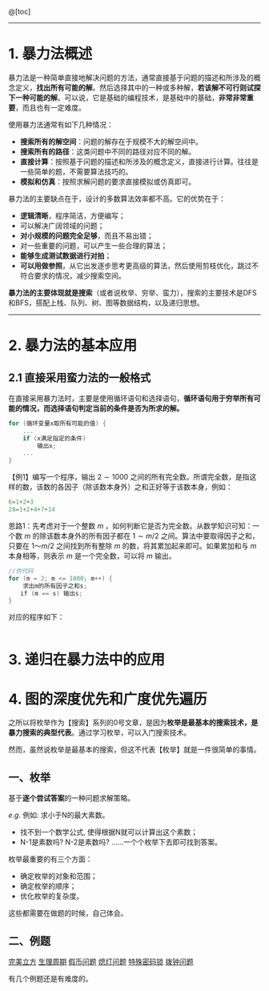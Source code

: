 @[toc]

 

---
# 1. 暴力法概述
暴力法是一种简单直接地解决问题的方法，通常直接基于问题的描述和所涉及的概念定义，**找出所有可能的解**。然后选择其中的一种或多种解，**若该解不可行则试探下一种可能的解**。可以说，它是基础的编程技术，是基础中的基础，**非常非常重要**，而且也有一定难度。

使用暴力法通常有如下几种情况：
- **搜索所有的解空间**：问题的解存在于规模不大的解空间中。
- **搜索所有的路径**：这类问题中不同的路径对应不同的解。
- **直接计算**：按照基于问题的描述和所涉及的概念定义，直接进行计算。往往是一些简单的题，不需要算法技巧的。
- **模拟和仿真**：按照求解问题的要求直接模拟或仿真即可。

暴力法的主要缺点在于，设计的多数算法效率都不高。它的优势在于：
- **逻辑清晰**，程序简洁，方便编写；
- 可以解决广阔领域的问题；
- **对小规模的问题完全足够**，而且不易出错；
- 对一些重要的问题，可以产生一些合理的算法；
- **能够生成测试数据进行对拍**； 
- **可以用做参照**，从它出发逐步思考更高级的算法，然后使用剪枝优化，跳过不符合要求的情况，减少搜索空间。

**暴力法的主要体现就是搜索**（或者说枚举、穷举、蛮力），搜索的主要技术是DFS和BFS，搭配上栈、队列、树、图等数据结构，以及递归思想。

---
# 2. 暴力法的基本应用
## 2.1 直接采用蛮力法的一般格式
在直接采用暴力法时，主要是使用循环语句和选择语句，**循环语句用于穷举所有可能的情况，而选择语句判定当前的条件是否为所求的解。**
```cpp
for (循环变量x取所有可能的值) {	
	...
	if (x满足指定的条件)
	    输出x;
	...
}
```
【例1】编写一个程序，输出 $2\sim 1000$ 之间的所有完全数。所谓完全数，是指这样的数，该数的各因子（除该数本身外）之和正好等于该数本身，例如：
```cpp
6=1+2+3
28=1+2+4+7+14
```
思路1：先考虑对于一个整数 $m$ ，如何判断它是否为完全数。从数学知识可知：一个数 $m$ 的除该数本身外的所有因子都在 $1\sim m/2$ 之间。算法中要取得因子之和，只要在 $1～m/2$ 之间找到所有整除 $m$ 的数，将其累加起来即可。如果累加和与 $m$ 本身相等，则表示 $m$ 是一个完全数，可以将 $m$ 输出。
```cpp
//伪代码
for (m = 2; m <= 1000; m++) {　 
	求出m的所有因子之和s;
　　if (m == s) 输出s;
}
```
对应的程序如下：
```cpp
```
# 3. 递归在暴力法中的应用
# 4. 图的深度优先和广度优先遍历


之所以将枚举作为【搜索】系列的0号文章，是因为**枚举是最基本的搜索技术，是暴力搜索的典型代表**。通过学习枚举，可以入门搜索技术。

然而，虽然说枚举是最基本的搜索，但这不代表【枚举】就是一件很简单的事情。

## 一、枚举
基于**逐个尝试答案**的一种问题求解策略。

$e.g.$ 例如: 求小于N的最大素数。
- 找不到一个数学公式, 使得根据N就可以计算出这个素数；
- N-1是素数吗? N-2是素数吗? ……一个个枚举下去即可找到答案。

枚举最重要的有三个方面：
- 确定枚举的对象和范围；
- 确定枚举的顺序；
- 优化枚举的复杂度。

这些都需要在做题的时候，自己体会。

## 二、例题
[完美立方](http://bailian.openjudge.cn/practice/2810/)
[生理周期](http://bailian.openjudge.cn/practice/4148/) 
[假币问题](http://bailian.openjudge.cn/practice/2692/)
[熄灯问题](http://bailian.openjudge.cn/practice/2811/)
[特殊密码锁]()
[拨钟问题]()

有几个例题还是有难度的。
